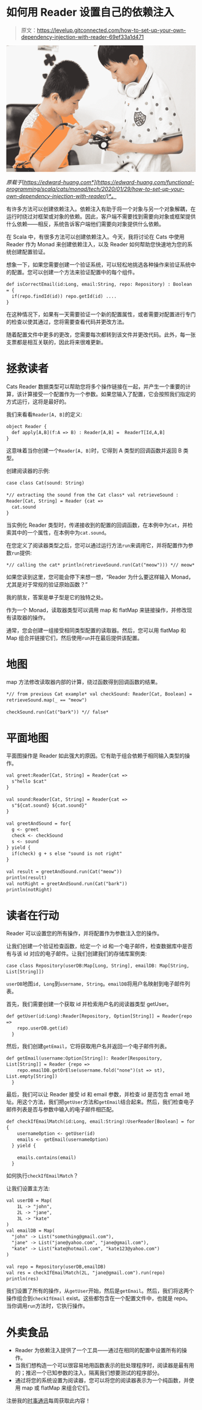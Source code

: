 # 如何用 Reader 设置自己的依赖注入

> 原文：<https://levelup.gitconnected.com/how-to-set-up-your-own-dependency-injection-with-reader-69ef33a1d471>

![](img/cf1473df9fd1bf516066ed0aa68e96fc.png)

*原载于*[*https://edward-huang.com*](https://edward-huang.com/functional-programming/scala/cats/monad/tech/2020/01/29/how-to-set-up-your-own-dependency-injection-with-reader/)*。*

有许多方法可以创建依赖注入。依赖注入有助于将一个对象与另一个对象解耦，在运行时绕过对框架或对象的依赖。因此，客户端不需要找到需要向对象或框架提供什么依赖——相反，系统告诉客户端他们需要向对象提供什么依赖。

在 Scala 中，有很多方法可以创建依赖注入。今天，我将讨论在 Cats 中使用 Reader 作为 Monad 来创建依赖注入，以及 Reader 如何帮助您快速地为您的系统创建配置验证。

想象一下，如果您需要创建一个验证系统，可以轻松地挑选各种操作来验证系统中的配置。您可以创建一个方法来验证配置中的每个组件。

```
def isCorrectEmail(id:Long, email:String, repo: Repository) : Boolean = {
  if(repo.findId(id)) repo.getId(id) ....
}
```

在这种情况下，如果有一天需要验证一个新的配置属性，或者需要对配置进行专门的检查以使其通过，您将需要查看代码并更改方法。

随着配置文件中更多的更改，您需要每次都转到该文件并更改代码。此外，每一张支票都是相互关联的，因此将来很难更新。

# 拯救读者

Cats Reader 数据类型可以帮助您将多个操作链接在一起，并产生一个重要的计算，该计算接受一个配置作为一个参数。如果您输入了配置，它会按照我们指定的方式运行，这将是最好的。

我们来看看`Reader[A, B]`的定义:

```
object Reader {
  def apply[A,B](f:A => B) : Reader[A,B] =  ReaderT[Id,A,B]
}
```

这意味着当你创建一个`Reader[A, B]`时，它得到 A 类型的回调函数并返回 B 类型。

创建阅读器的示例:

```
case class Cat(sound: String)

*// extracting the sound from the Cat class* val retrieveSound : Reader[Cat, String] = Reader {cat => 
  cat.sound
}
```

当实例化 Reader 类型时，传递接收到的配置的回调函数，在本例中为`Cat`，并检索其中的一个属性，在本例中为`cat.sound`。

在您定义了阅读器类型之后，您可以通过运行方法`run`来调用它，并将配置作为参数`run`提供:

```
*// calling the cat* println(retrieveSound.run(Cat("meow"))) *// meow*
```

如果您读到这里，您可能会停下来想一想，“Reader 为什么要这样输入 Monad，尤其是对于常规的验证原始函数？”

我的朋友，答案是单子型是它的独特之处。

作为一个 Monad，读取器类型可以调用 map 和 flatMap 来链接操作，并修改现有读取器的操作。

通常，您会创建一组接受相同类型配置的读取器。然后，您可以用 flatMap 和 Map 组合并链接它们，然后使用`run`并在最后提供该配置。

# 地图

map 方法修改读取器内部的计算，绕过函数得到回调函数的结果。

```
*// from previous Cat example* val checkSound: Reader[Cat, Boolean] = retrieveSound.map(_ == "meow")

checkSound.run(Cat("bark")) *// false*
```

# 平面地图

平面图操作是 Reader 如此强大的原因。它有助于组合依赖于相同输入类型的操作。

```
val greet:Reader[Cat, String] = Reader{cat =>
  s"hello $cat"
}

val sound:Reader[Cat, String] = Reader{cat =>
  s"${cat.sound} ${cat.sound}"
}

val greetAndSound = for{
  g <- greet
  check <- checkSound
  s <- sound
} yield {
  if(check) g + s else "sound is not right"
}

val result = greetAndSound.run(Cat("meow"))
println(result)
val notRight = greetAndSound.run(Cat("bark"))
println(notRight)
```

# 读者在行动

Reader 可以设置您的所有操作，并将配置作为参数注入您的操作。

让我们创建一个验证检查函数，给定一个 id 和一个电子邮件，检查数据库中是否有与该 id 对应的电子邮件。让我们创建我们的存储库案例类:

```
case class Repository(userDB:Map[Long, String], emailDB: Map[String, List[String]])
```

`userDB`地图`id, Long`到`username, String`。`emailDB`将用户名映射到电子邮件列表。

首先，我们需要创建一个获取 id 并检索用户名的阅读器类型 getUser。

```
def getUser(id:Long):Reader[Repository, Option[String]] = Reader{repo =>
    repo.userDB.get(id)
  }
```

然后，我们创建`getEmail`，它将获取用户名并返回一个电子邮件列表。

```
def getEmail(username:Option[String]): Reader[Respository, List[String]] = Reader {repo =>
    repo.emailDB.getOrElse(username.fold("none")(st => st), List.empty[String])
  }
```

最后，我们可以让 Reader 接受 id 和 email 参数，并检查 id 是否包含 email 地址。用这个方法，我们把`getUser`方法和`getEmail`结合起来。然后，我们检查电子邮件列表是否与参数中输入的电子邮件相匹配。

```
def checkIfEmailMatch(id:Long, email:String):UserReader[Boolean] = for {
    usernameOption <- getUser(id)
    emails <- getEmail(usernameOption)
  } yield {

    emails.contains(email)
  }
```

如何执行`checkIfEmailMatch`？

让我们设置主方法:

```
val userDB = Map(
    1L -> "john",
    2L -> "jane",
    3L -> "kate"
)
val emailDB = Map(
  "john" -> List("something@gmail.com"),
  "jane" -> List("jane@yahoo.com", "jane@gmail.com"),
  "kate" -> List("kate@hotmail.com", "kate123@yahoo.com")
)

val repo = Repository(userDB,emailDB)
val res = checkIfEmailMatch(2L, "jane@gmail.com").run(repo)
println(res)
```

我们设置了所有的操作，从`getUser`开始，然后是`getEmail`。然后，我们将这两个操作组合到`checkIfEmail` exist。这些都包含在一个配置文件中，也就是 repo。当你调用`run`方法时，它执行操作。

# 外卖食品

*   Reader 为依赖注入提供了一个工具——通过在相同的配置中设置所有的操作。
*   当我们想构造一个可以很容易地用函数表示的批处理程序时，阅读器是最有用的；推迟一个已知参数的注入，隔离我们想要测试的程序部分。
*   通过将您的系统设置为阅读器，您可以将您的阅读器表示为一个纯函数，并使用 map 或 flatMap 来组合它们。

注册我的[时事通讯](https://edward-huang.com/subscribe/)每周获取此内容！